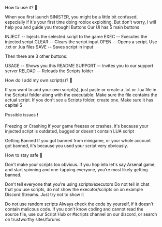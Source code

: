How to use it? 🚀

When you first launch SINISTER, you might be a little bit confused, especially if it's your first time doing roblox exploiting.
But don't worry, I will help you and guide you through!
Buttons
Our UI has 5 main buttons

INJECT -- Injects the selected script to the game
EXEC -- Executes the injected script
CLEAR -- Clears the script input
OPEN -- Opens a script. Use .txt or .lua files
SAVE -- Saves script in input

Then there are 3 other buttons:

USAGE -- Shows you this README
SUPPORT -- Invites you to our support server
RELOAD -- Reloads the Scripts folder


How do I add my own script(s)? 📄

If you want to add your own script(s), just paste or create a .txt or .lua file in the Scripts/ folder along with the executable.
Make sure the file contains the actual script.
If you don't see a Scripts folder, create one. Make sure it has capital S

Possible issues ❗

Freezing or Crashing
If your game freezes or crashes, it's because your injected script is outdated, bugged or doesn't contain LUA script

Getting Banned
If you got banned from minigame, or your whole account got banned, it's because you used your script very obviously.


How to stay safe 🌌

Don't make your scripts too obvious.
If you hop into let's say Arsenal game, and start spinning and one-tapping everyone, you're most likely getting banned.

Don't tell everyone that you're using scripts/executors
Do not tell in chat that you use scripts, do not show the executor/scripts on on example Discord Streams. Just try not to show it

Do not use random scripts
Always check the code by yourself, if it doesn't contain malicous code.
If you don't know coding and cannot read the source file, use our Script Hub or #scripts channel on our discord, or search on trustworthy sites/forums
